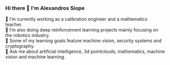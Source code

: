 ### Hi there 👋 I'm Alexandros Siope

🔭 I’m currently working as a calibration engineer and a mathematics teacher.<br>
🌱 I’m also doing deep reinforcement learning projects mainly focusing on the robotics industry.<br>
🎯 Some of my learning goals feature machine vision, security systems and cryptography.<br>
💬 Ask me about artificial intelligence, 3d pointclouds, mathematics, machine vision and machine learning.<br>

<!--
- 👯 I’m looking to collaborate on ...
- 🤔 I’m looking for help with
- 📫 How to reach me: ...
- 😄 Pronouns: ...
- ⚡ Fun fact: ...
-->
